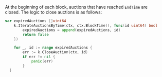 <!--
order: 6
-->

At the beginning of each block, auctions that have reached `EndTime` are closed. The logic to close auctions is as follows:

```go
var expiredAuctions []uint64
	k.IterateAuctionsByTime(ctx, ctx.BlockTime(), func(id uint64) bool {
		expiredAuctions = append(expiredAuctions, id)
		return false
	})

	for _, id := range expiredAuctions {
		err := k.CloseAuction(ctx, id)
		if err != nil {
			panic(err)
		}
  }
```
